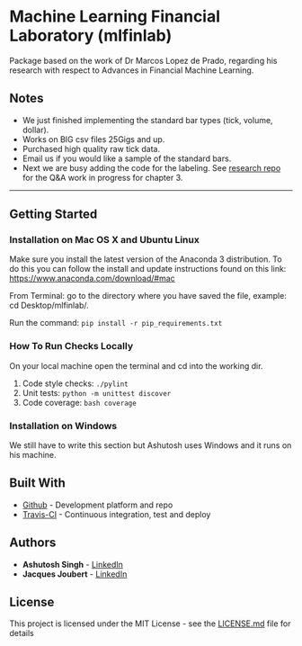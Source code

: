 # Machine Learning Financial Laboratory (mlfinlab)
Package based on the work of Dr Marcos Lopez de Prado, regarding his research with respect to Advances in Financial Machine Learning.

## Notes
* We just finished implementing the standard bar types (tick, volume, dollar). 
* Works on BIG csv files 25Gigs and up.
* Purchased high quality raw tick data.
* Email us if you would like a sample of the standard bars.
* Next we are busy adding the code for the labeling. See [research repo](https://github.com/hudson-and-thames/research/tree/ch3) for the Q&A work in progress for chapter 3.

---

## Getting Started

### Installation on Mac OS X and Ubuntu Linux
Make sure you install the latest version of the Anaconda 3 distribution. To do this you can follow the install and update instructions found on this link: https://www.anaconda.com/download/#mac

From Terminal: go to the directory where you have saved the file, example: cd Desktop/mlfinlab/.

Run the command: ```pip install -r pip_requirements.txt```

### How To Run Checks Locally
On your local machine open the terminal and cd into the working dir. 
1. Code style checks: ```./pylint```
2. Unit tests: ```python -m unittest discover```
3. Code coverage: ```bash coverage```

### Installation on Windows
We still have to write this section but Ashutosh uses Windows and it runs on his machine. 

## Built With
* [Github](https://github.com/hudson-and-thames/mlfinlab) - Development platform and repo
* [Travis-CI](https://www.travis-ci.com) - Continuous integration, test and deploy

## Authors

* **Ashutosh Singh** - [LinkedIn](https://www.linkedin.com/in/ashusinghpenn/)
* **Jacques Joubert** - [LinkedIn](https://www.linkedin.com/in/jacquesjoubert/)


## License

This project is licensed under the MIT License - see the [LICENSE.md](LICENSE.md) file for details
